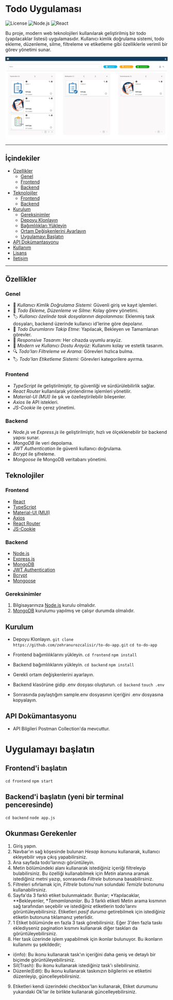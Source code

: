 # Todo Uygulaması

![License](https://img.shields.io/badge/license-MIT-blue.svg)
![Node.js](https://img.shields.io/badge/node.js-14.17.0-green.svg)
![React](https://img.shields.io/badge/react-17.0.2-blue.svg)

Bu proje, modern web teknolojileri kullanılarak geliştirilmiş bir todo (yapılacaklar listesi) uygulamasıdır. Kullanıcı kimlik doğrulama sistemi, todo ekleme, düzenleme, silme, filtreleme ve etiketleme gibi özelliklerle verimli bir görev yönetimi sunar.

![img.png](img.png)

---

## İçindekiler

- [Özellikler](#özellikler)
    - [Genel](#genel)
    - [Frontend](#frontend)
    - [Backend](#backend)
- [Teknolojiler](#teknolojiler)
    - [Frontend](#frontend-1)
    - [Backend](#backend-1)
- [Kurulum](#kurulum)
    - [Gereksinimler](#gereksinimler)
    - [Depoyu Klonlayın](#depoyu-klonlayın)
    - [Bağımlılıkları Yükleyin](#bağımlılıkları-yükleyin)
    - [Ortam Değişkenlerini Ayarlayın](#ortam-değişkenlerini-ayarlayın)
    - [Uygulamayı Başlatın](#uygulamayı-başlatın)
- [API Dokümantasyonu](#api-dokümantasyonu)
- [Kullanım](#kullanım)
- [Lisans](#lisans)
- [İletişim](#iletişim)

---

## Özellikler

### Genel
- 🔐 *Kullanıcı Kimlik Doğrulama Sistemi:* Güvenli giriş ve kayıt işlemleri.
- 📝 *Todo Ekleme, Düzenleme ve Silme:* Kolay görev yönetimi.
- 🏷️ *Kullanıcı özelinde task dosyalarının depolanması:* Eklenmiş task dosyaları, backend üzerinde kullanıcı id'lerine göre depolanır.
- 🎯 *Todo Durumlarını Takip Etme:* Yapılacak, Bekleyen ve Tamamlanan görevler.
- 📱 *Responsive Tasarım:* Her cihazda uyumlu arayüz.
- 🌈 *Modern ve Kullanıcı Dostu Arayüz:* Kullanımı kolay ve estetik tasarım.
- 🔍 *Todo'ları Filtreleme ve Arama:* Görevleri hızlıca bulma.
- 🏷️ *Todo'ları Etiketleme Sistemi:* Görevleri kategorilere ayırma.

### Frontend
- *TypeScript* ile geliştirilmiştir, tip güvenliği ve sürdürülebilirlik sağlar.
- *React Router* kullanılarak yönlendirme işlemleri yönetilir.
- *Material-UI (MUI)* ile şık ve özelleştirilebilir bileşenler.
- *Axios* ile API istekleri.
- *JS-Cookie* ile çerez yönetimi.

### Backend
- *Node.js* ve *Express.js* ile geliştirilmiştir, hızlı ve ölçeklenebilir bir backend yapısı sunar.
- *MongoDB* ile veri depolama.
- *JWT Authentication* ile güvenli kullanıcı doğrulama.
- *Bcrypt* ile şifreleme.
- *Mongoose* ile MongoDB veritabanı yönetimi.

## Teknolojiler

### Frontend
- [React](https://reactjs.org/)
- [TypeScript](https://www.typescriptlang.org/)
- [Material-UI (MUI)](https://mui.com/)
- [Axios](https://axios-http.com/)
- [React Router](https://reactrouter.com/)
- [JS-Cookie](https://github.com/js-cookie/js-cookie)

### Backend
- [Node.js](https://nodejs.org/)
- [Express.js](https://expressjs.com/)
- [MongoDB](https://www.mongodb.com/)
- [JWT Authentication](https://jwt.io/)
- [Bcrypt](https://github.com/kelektiv/node.bcrypt.js)
- [Mongoose](https://mongoosejs.com/)

### Gereksinimler
1. Bilgisayarınıza [Node.js](https://nodejs.org) kurulu olmalıdır.
2. [MongoDB](https://www.mongodb.com) kurulumu yapılmış ve çalışır durumda olmalıdır.

## Kurulum
- Depoyu Klonlayın.
  `git clone https://github.com/zehranurozcalisir/to-do-app.git`
  `cd to-do-app`

- Frontend bağımlılıklarını yükleyin.
  `cd frontend`
  `npm install`

- Backend bağımlılıklarını yükleyin.
  `cd backend`
  `npm install`

- Gerekli ortam değişkenlerini ayarlayın.
- Backend klasörüne gidip .env dosyası oluşturun.
  `cd backend`
  `touch .env`
- Sonrasında paylaştığım sample.env dosyasının içeriğini .env dosyasına kopyalayın.

## API Dokümantasyonu
- API Bilgileri Postman Collection'da mevcuttur.

# Uygulamayı başlatın
## Frontend'i başlatın
`cd frontend`
`npm start`

## Backend'i başlatın (yeni bir terminal penceresinde)
`cd backend`
`node app.js`

## Okunması Gerekenler
1. Giriş yapın.
2. Navbar'ın sağ köşesinde bulunan *Hesap* ikonunu kullanarak, kullanıcı ekleyebilir veya çıkış yapabilirsiniz.
3. Ana sayfada todo'larınızı görüntüleyin.
4. Metin bölümündeki alanı kullanarak istediğiniz içeriği filtreleyip bulabilirsiniz. Bu özelliği
   kullanabilmek için *Metin* alanına aramak istediğiniz metni yazıp, sonrasında *Filtrele* butonuna basabilirsiniz.
5. Filtreleri sıfırlamak için, *Filtrele* butonu'nun solundaki *Temizle* butonunu kullanabilirsiniz.
6. Sayfa'da 3 farklı etiket bulunmaktadır. Bunlar; *Yapılacaklar, **Bekleyenler, **Tamamlananlar*.
   Bu 3 farklı etiketi Metin arama kısmının sağ tarafından seçebilir ve istediğiniz etiketlerin todo'larını görüntüleyebilirsiniz.
   Etiketleri *pasif duruma* getirebilmek için istediğiniz etiketin butonuna tıklamanız yeterlidir.
7. 1 Etiket bölümünde en fazla 3 task görebilirsiniz. Eğer 3'den fazla taskı eklediyseniz pagination kısmını kullanarak diğer taskları da görüntüleyebilirsiniz.
8. Her task üzerinde işlem yapabilmek için ikonlar bulunuyor. Bu ikonların kullanımı şu şekildedir;
- i(info): Bu ikonu kullanarak task'ın içeriğini daha geniş ve detaylı bir biçimde görüntüleyebilirsiniz.
- Sil(Trash): Bu ikonu kullanarak istediğiniz task'ı silebilirsiniz.
- Düzenle(Edit): Bu ikonu kullanarak taskınızın bilgilerini ve etiketini düzenleyip, güncelleyebilirsiniz.
9. Etiketleri kendi üzerindeki checkbox'ları kullanarak, Etiket durumunu yukarıdaki Ok'lar ile birlikte kullanarak güncelleyebilirsiniz.
